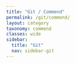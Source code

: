 ```yaml
---
title: "Git / Commend"
permalink: /git/commend/
layout: category
taxonomy: commend
classes: wide
sidebar:
  title: "Git"
  nav: sidebar-git
---
```

